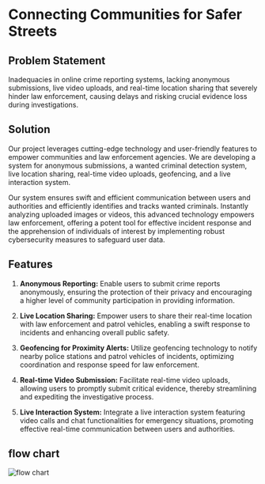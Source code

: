 # Connecting Communities for Safer Streets

## Problem Statement

Inadequacies in online crime reporting systems, lacking anonymous submissions, live video uploads, and real-time location sharing that severely hinder law enforcement, causing delays and risking crucial evidence loss during investigations.

## Solution
Our project leverages cutting-edge technology and user-friendly features to empower communities and law enforcement agencies. We are developing a system for anonymous submissions, a wanted criminal detection system, live location sharing, real-time video uploads, geofencing, and a live interaction system.

Our system ensures swift and efficient communication between users and authorities and efficiently identifies and tracks wanted criminals. Instantly analyzing uploaded images or videos, this advanced technology empowers law enforcement, offering a potent tool for effective incident response and the apprehension of individuals of interest by implementing robust cybersecurity measures to safeguard user data.

## Features

1. **Anonymous Reporting:** Enable users to submit crime reports anonymously, ensuring the protection of their privacy and encouraging a higher level of community participation in providing information.

2. **Live Location Sharing:** Empower users to share their real-time location with law enforcement and patrol vehicles, enabling a swift response to incidents and enhancing overall public safety.

3. **Geofencing for Proximity Alerts:** Utilize geofencing technology to notify nearby police stations and patrol vehicles of incidents, optimizing coordination and response speed for law enforcement.

4. **Real-time Video Submission:** Facilitate real-time video uploads, allowing users to promptly submit critical evidence, thereby streamlining and expediting the investigative process.

5. **Live Interaction System:** Integrate a live interaction system featuring video calls and chat functionalities for emergency situations, promoting effective real-time communication between users and authorities.

## flow chart 
![flow chart](https://media.giphy.com/media/vFKqnCdLPNOKc/giphy.gif)
